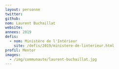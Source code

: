 ```yaml
---
layout: personne
twitter: 
github: 
nom: Laurent Buchaillat
website:
annees: 2019
defis: 
  - nom: Ministère de l'Intérieur
    site: /defis/2019/ministere-de-linterieur.html
profil: Mentor
images: 
  - /img/communaute/laurent-buchaillat.jpg
---
```

